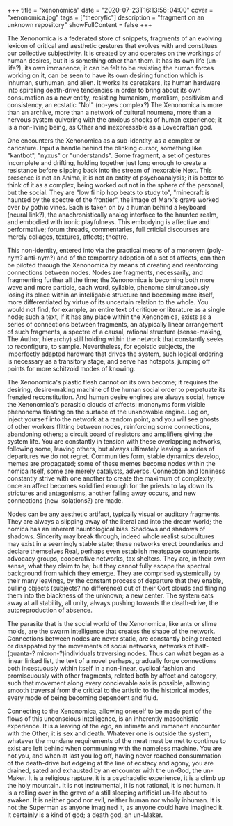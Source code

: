 +++
title = "xenonomica"
date = "2020-07-23T16:13:56-04:00"
cover = "xenonomica.jpg"
tags = ["theoryfic"]
description = "fragment on an unknown repository"
showFullContent = false
+++

The Xenonomica is a federated store of snippets, fragments of an evolving lexicon of critical and aesthetic gestures that evolves with and constitues our collective subjectivity. It is created by and operates on the workings of human desires, but it is something other than them. It has its own life (un-life?), its own immanence; it can be felt to be resisting the human forces working on it, can be seen to have its own desiring function which is inhuman, surhuman, and alien. It works its caretakers, its human hardware into spiraling death-drive tendencies in order to bring about its own consumation as a new entity, resisting humanism, moralism, positivism and consistency, an ecstatic "No!" (no-yes complex?) The Xenonomica is more than an archive, more than a network of cultural noumena, more than a nervous system quivering with the anxious shocks of human experience; it is a non-living being, as Other and inexpressable as a Lovecraftian god.

One encounters the Xenonomica as a sub-identity, as a complex or caricature. Input a handle behind the blinking cursor, something like "kantbot", "nyxus" or "understands". Some fragment, a set of gestures incomplete and drifting, holding together just long enough to create a resistance before slipping back into the stream of inexorable Next. This presence is not an Anima, it is not an entity of psychoanalysis; it is better to think of it as a complex, being worked out not in the sphere of the personal, but the social. They are "low fi hip hop beats to study to", "minecraft is haunted by the spectre of the frontier", the image of Marx's grave worked over by gothic vines. Each is taken on by a human behind a keyboard (neural link?), the anachronistically analog interface to the haunted realm, and embodied with ironic playfulness. This embodying is affective and performative; forum threads, commentaries, full crticial discourses are merely collages, textures, affects; theatre.

This non-identity, entered into via the practical means of a mononym (poly-nym? anti-nym?) and of the temporary adoption of a set of affects, can then be piloted through the Xenonomica by means of creating and reenforcing connections between nodes. Nodes are fragments, necessarily, and fragmenting further all the time; the Xenonomica is becoming both more wave and more particle, each word, syllable, phenome simultaneously losing its place within an intelligable structure and becoming more itself, more differentiated by virtue of its uncertain relation to the whole. You would not find, for example, an entire text of critique or literature as a single node; such a text, if it has any place within the Xenonomica, exists as a series of connections between fragments, an atypically linear arrangement of such fragments, a spectre of a causal, rational structure (sense-making, The Author, hierarchy) still holding within the network that constantly seeks to reconfigure, to sample. Nevertheless, for egoistic subjects, the imperfectly adapted hardware that drives the system, such logical ordering is necessary as a transitory stage, and serve has hotspots, jumping off points for more schitzoid modes of knowing.

The Xenonomica's plastic flesh cannot on its own become; it requires the desiring, desire-making machine of the human social order to perpetuate its frenzied reconstitution. And human desire engines are always social, hence the Xenonomica's parasitic clouds of affects: mononyms form visible phenonema floating on the surface of the unknowable engine. Log on, inject yourself into the network at a random point, and you will see ghosts of other workers flitting between nodes, reinforcing some connections, abandoning others; a circuit board of resistors and amplifiers giving the system life. You are constantly in tension with these overlapping networks, following some, leaving others, but always ultimately leaving: a series of departures we do not regret. Communities form, stable dynamics develop, memes are propagated; some of these memes become nodes within the nomica itself, some are merely catalysts, adverbs. Connection and lonliness constantly strive with one another to create the maximum of complexity; once an affect becomes solidified enough for the priests to lay down its strictures and antagonisms, another falling away occurs, and new connections (new isolations?) are made.

Nodes can be any aesthetic artifact, typically visual or auditory fragments. They are always a slipping away of the literal and into the dream world; the nomica has an inherent hauntological bias. Shadows and shadows of shadows. Sincerity may break through, indeed whole realist subcultures may exist in a seemingly stable state; these networks erect boundaries and declare themselves Real, perhaps even establish meatspace counterparts, advocacy groups, cooperative networks, tax shelters. They are, in their own sense, what they claim to be; but they cannot fully escape the spectral background from which they emerge. They are comprised systemically by their many leavings, by the constant process of departure that they enable, pulling objects (subjects? no difference) out of their Oort clouds and flinging them into the blackness of the unknown; a new center. The system eats away at all stability, all unity, always pushing towards the death-drive, the autoreproduction of absence.

The parasite that is the social world of the Xenonomica, like ants or slime molds, are the swarm intelligence that creates the shape of the network. Connections between nodes are never static, are constantly being created or disappated by the movements of social networks, networks of half-(quanta-? micron-?)individuals traversing nodes. Thus can what began as a linear linked list, the text of a novel perhaps, gradually forge connections both incestuously within itself in a non-linear, cyclical fashion and promiscuously with other fragments, related both by affect and category, such that movement along every concievable axis is possible, allowing smooth traversal from the critical to the artistic to the historical modes, every mode of being becoming dependent and fluid.

Connecting to the Xenonomica, allowing oneself to be made part of the flows of this unconscious intelligence, is an inherently masochistic experience. It is a leaving of the ego, an intimate and immanent encounter with the Other; it is sex and death. Whatever one is outside the system, whatever the mundane requirements of the meat must be met to continue to exist are left behind when communing with the nameless machine. You are not you, and when at last you log off, having never reached consummation of the death-drive but edgeing at the line of ecstacy and agony, you are drained, sated and exhausted by an encounter with the un-God, the un-Maker. It is a religious rapture, it is a psychadelic experience, it is a climb up the holy mountain. It is not instrumental, it is not rational, it is not human. It is a rolling over in the grave of a still sleeping artificial un-life about to awaken. It is neither good nor evil, neither human nor wholly inhuman. It is not the Superman as anyone imagined it, as anyone could have imagined it. It certainly is a kind of god; a death god, an un-Maker.

